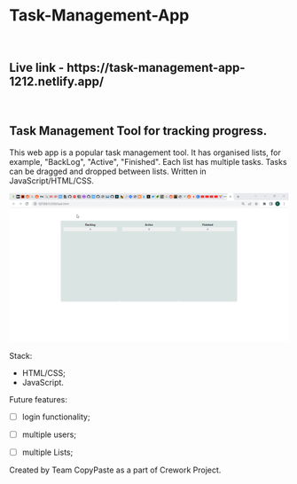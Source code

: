 # Task-Management-App 
<br>
<h2>Live link - https://task-management-app-1212.netlify.app/</h2> 
<br>
<h2>Task Management Tool for tracking progress.</h2>


This web app is a popular task management tool. It has organised lists, for example, "BackLog", "Active", "Finished". Each list has multiple tasks. Tasks can be dragged and dropped between lists. Written in JavaScript/HTML/CSS.

![](./images/demo.gif)


Stack:
- HTML/CSS;
- JavaScript.



Future features:
- [ ] login functionality;
- [ ] multiple users;
- [ ] multiple Lists;



Created by Team CopyPaste as a part of Crework Project.
